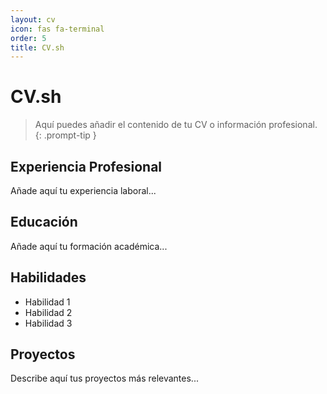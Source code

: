 ```yaml
---
layout: cv
icon: fas fa-terminal
order: 5
title: CV.sh
---
```


# CV.sh

> Aquí puedes añadir el contenido de tu CV o información profesional.
{: .prompt-tip }

## Experiencia Profesional

Añade aquí tu experiencia laboral...

## Educación

Añade aquí tu formación académica...

## Habilidades

- Habilidad 1
- Habilidad 2
- Habilidad 3

## Proyectos

Describe aquí tus proyectos más relevantes... 